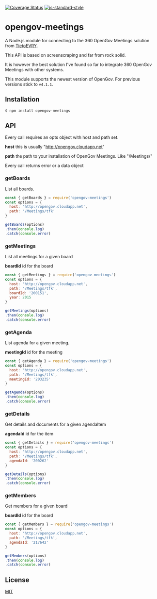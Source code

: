 [![Coverage Status](https://coveralls.io/repos/zrrrzzt/opengov-meetings/badge.svg?branch=main&service=github)](https://coveralls.io/github/zrrrzzt/opengov-meetings?branch=main)
[![js-standard-style](https://img.shields.io/badge/code%20style-standard-brightgreen.svg?style=flat)](https://github.com/feross/standard)

# opengov-meetings

A Node.js module for connecting to the 360 OpenGov Meetings solution from [TietoEVRY](https://www.tietoevry.com/).

This API is based on screenscraping and far from rock solid. 

It is however the best solution I've found so far to integrate 360 OpenGov Meetings with other systems.

This module supports the newest version of OpenGov. For previous versions stick to `v4.1.1`.

## Installation

```sh
$ npm install opengov-meetings
```

## API

Every call requires an opts object with host and path set.

**host** this is usually "http://opengov.cloudapp.net"

**path** the path to your installation of OpenGov Meetings. Like "/Meetings/<your-organization>"

Every call returns error or a data object

### getBoards

List all boards.

```JavaScript
const { getBoards } = require('opengov-meetings')
const options = {
  host: 'http://opengov.cloudapp.net',
  path: '/Meetings/tfk'
}

getBoards(options)
.then(console.log)
.catch(console.error)
```

### getMeetings

List all meetings for a given board

**boardId** id for the board

```JavaScript
const { getMeetings } = require('opengov-meetings')
const options = {
  host: 'http://opengov.cloudapp.net',
  path: '/Meetings/tfk',
  boardId: '200151',
  year: 2015
}

getMeetings(options)
.then(console.log)
.catch(console.error)
```

### getAgenda

List agenda for a given meeting.

**meetingId** id for the meeting

```JavaScript
const { getAgenda } = require('opengov-meetings')
const options = {
  host: 'http://opengov.cloudapp.net',
  path: '/Meetings/tfk',
  meetingId: '203235'
}

getAgenda(options)
.then(console.log)
.catch(console.error)
```

### getDetails

Get details and documents for a given agendaItem

**agendaId** id for the item

```JavaScript
const { getDetails } = require('opengov-meetings')
const options = {
  host: 'http://opengov.cloudapp.net',
  path: '/Meetings/tfk',
  agendaId: '200262'
}

getDetails(options)
.then(console.log)
.catch(console.error)
```

### getMembers

Get members for a given board

**boardId** id for the board

```JavaScript
const { getMembers } = require('opengov-meetings')
const options = {
  host: 'http://opengov.cloudapp.net',
  path: '/Meetings/tfk',
  agendaId: '217642'
}

getMembers(options)
.then(console.log)
.catch(console.error)
```

## License

[MIT](LICENSE)
